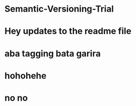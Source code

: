 # Semantic-Versioning-Trial

# Hey updates to the readme file

# aba tagging bata garira


# hohohehe

# no no